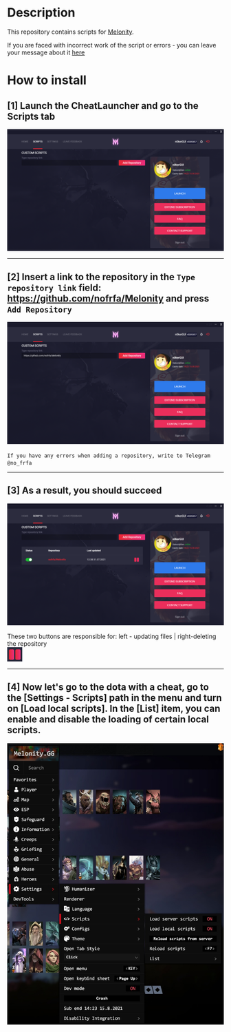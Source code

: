 # Description
This repository contains scripts for [Melonity](https://vk.com/melonity_gg).

If you are faced with incorrect work of the script or errors - you can leave your message about it [here](https://github.com/nofrfa/Melonity/issues)

# How to install

## [1] Launch the CheatLauncher and go to the Scripts tab
<img src="https://github.com/nofrfa/Melonity/blob/master/wiki_image1.png" alt="Error loading the image, please contact to Telegram @no_frfa" title="Example image"/>

***

## [2] Insert a link to the repository in the `Type repository link` field: https://github.com/nofrfa/Melonity and press `Add Repository`
<img src="https://github.com/nofrfa/Melonity/blob/master/wiki_image2.png" alt="Error loading the image, please contact to Telegram @no_frfa" title="Example image"/>

`If you have any errors when adding a repository, write to Telegram @no_frfa`

***

## [3] As a result, you should succeed
<img src="https://github.com/nofrfa/Melonity/blob/master/wiki_image3.png" alt="Error loading the image, please contact to Telegram @no_frfa" title="Example image"/>

These two buttons are responsible for: left - updating files | right-deleting the repository<br>
<img src="https://github.com/nofrfa/Melonity/blob/master/wiki_image4.png" alt="Error loading the image, please contact to Telegram @no_frfa" title="left - updating files | right-deleting the repository"/>

***

## [4] Now let's go to the dota with a cheat, go to the [Settings - Scripts] path in the menu and turn on [Load local scripts]. In the [List] item, you can enable and disable the loading of certain local scripts.
<img src="https://github.com/nofrfa/Melonity/blob/master/wiki_image5.jpg" alt="Error loading the image, please contact to Telegram @no_frfa" title="Example image"/>

